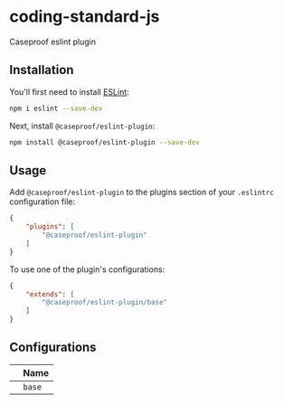 # coding-standard-js

Caseproof eslint plugin

## Installation

You'll first need to install [ESLint](https://eslint.org/):

```sh
npm i eslint --save-dev
```

Next, install `@caseproof/eslint-plugin`:

```sh
npm install @caseproof/eslint-plugin --save-dev
```

## Usage

Add `@caseproof/eslint-plugin` to the plugins section of your `.eslintrc` configuration file:

```json
{
    "plugins": [
        "@caseproof/eslint-plugin"
    ]
}
```



To use one of the plugin's configurations:
```json
{
    "extends": [
        "@caseproof/eslint-plugin/base"
    ]
}
```

## Configurations

<!-- begin auto-generated configs list -->

|    | Name   |
| :- | :----- |
|    | `base` |

<!-- end auto-generated configs list -->

